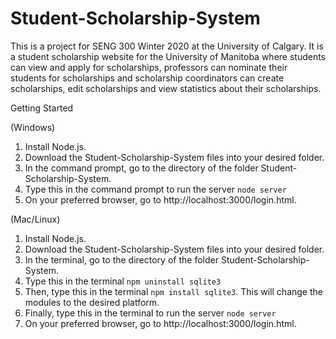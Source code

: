 # Student-Scholarship-System

This is a project for SENG 300 Winter 2020 at the University of Calgary. It is a student scholarship website for the University of Manitoba where students can view and apply for scholarships, professors can nominate their students for scholarships and scholarship coordinators can create scholarships, edit scholarships and view statistics about their scholarships.

Getting Started

(Windows)
1. Install Node.js.
2. Download the Student-Scholarship-System files into your desired folder.
3. In the command prompt, go to the directory of the folder Student-Scholarship-System.
4. Type this in the command prompt to run the server ```node server ```
5. On your preferred browser, go to http://localhost:3000/login.html.

(Mac/Linux)
1. Install Node.js.
2. Download the Student-Scholarship-System files into your desired folder.
3. In the terminal, go to the directory of the folder Student-Scholarship-System.
4. Type this in the terminal ```npm uninstall sqlite3```
5. Then, type this in the terminal ```npm install sqlite3```. This will change the modules to the desired platform.
6. Finally, type this in the terminal to run the server ```node server```
7. On your preferred browser, go to http://localhost:3000/login.html.
